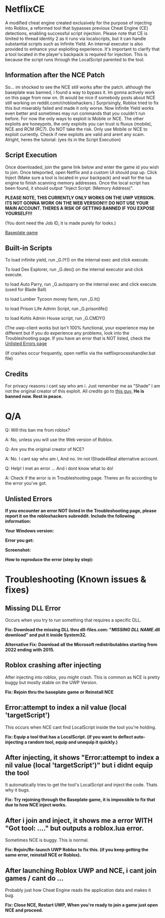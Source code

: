 # NetflixCE

A modified cheat engine created exclusively for the purpose of injecting into Roblox, a reformed tool that bypasses previous Cheat Engine (CE) detections, enabling successful script injection. Please note that CE is limited to thread identity 2 as it runs via localscripts, but it can handle substantial scripts such as Infinite Yield. An internal executor is also provided to enhance your exploiting experience. It's important to clarify that a tool located in the player's backpack is required for injection. This is because the script runs through the LocalScript parented to the tool.

## Information after the NCE Patch

So... im shocked to see the NCE still works after the patch. although the baseplate was banned, i found a way to bypass it.
Im gonna actively work on this page from now on. (It would be nice if somebody posts about NCE still working on reddit.com/r/robloxhackers.)
Surprisingly, Roblox tried to fix this but miserably failed and made it only worse. Now Infinite Yield works even better and sometimes may run commands that you couldn't run before.
For now the only ways to exploit is Mobile or NCE. The other exploits are honeypots, the only exploits you can trust is fluxus (mobile), NCE and RCM (RC7).
Do NOT take the risk. Only use Mobile or NCE to exploit currently. Check if new exploits are valid and arent any scam.
Alright, heres the tutorial: (yes its in the Script Execution)

## Script Execution

Once downloaded, join the game link below and enter the game id you wish to join. Once teleported, open Netflix and a custom UI should pop up. Click Inject (Make sure a tool is located in your backpack) and wait for the lua engine to finish scanning memory addresses. Once the local script has been found, it should output "Inject Script: (Memory Address)".

**PLEASE NOTE, THIS CURRENTLY ONLY WORKS ON THE UWP VERSION. ITS NOT GONNA WORK ON THE WEB VERSION!!!**
**DO NOT USE YOUR MAIN ACCOUNT. THERES A RISK OF GETTING BANNED IF YOU EXPOSE YOURSELF!!!**

(You dont need the Job ID, it is made purely for looks.)
 
[Baseplate game](https://www.roblox.com/games/15401559973/RC1)

## Built-in Scripts

To load infinite yield, run _G.IY() on the internal exec and click execute.

To load Dex Explorer, run _G.dex() on the internal executor and click execute.

to load Auto Parry, run _G.autoparry on the internal exec and click execute. (used for Blade Ball)

to load Lumber Tycoon money farm, run _G.lt()

to load Prison Life Admin Script, run _G.prisonlife()

to load Kohls Admin House script, run _G.CMDY()

(The uwp-client works but isn't 100% functional, your experience may be different but if you do experience any problems, look into the Troubleshooting page. If you have an error that is NOT listed, check the [Unlisted Errors page](https://github.com/IShade4Real/NetflixCE/?tab=readme-ov-file#unlisted-errors)

(If crashes occur frequently, open netflix via the netflixprocesshandler.bat file)

## Credits

For privacy reasons i cant say who am i. Just remember me as "Shade"
I am not the original creator of this exploit. All credits go to [this guy.](https://github.com/IShade4ReaI) **He is banned now. Rest in peace.**

# Q/A

Q: Will this ban me from roblox?

A: No, unless you will use the Web version of Roblox.


Q: Are you the original creator of NCE?

A: No. I cant say who am i, And no. Im not IShade4ReaI alternative account.


Q: Help! I met an error ... And i dont know what to do!

A: Check if the error is in Troubleshooting page. Theres an fix according to the error you've got.

## Unlisted Errors

**If you encounter an error NOT listed in the Troubleshooting page, please report it on the robloxhackers subreddit. Include the following information:**


**Your Windows version:**

**Error you get:**

**Screenshot:**

**How to reproduce the error (step by step):**

# Troubleshooting (Known issues & fixes)

## Missing DLL Error

Occurs when you try to run something that requires a specific DLL.

**Fix: Download the missing DLL thru dll-files.com: "*MISSING DLL NAME*.dll download" and put it inside System32.**

**Alternative Fix: Download all the Microsoft redistributables starting from 2022 ending with 2015.**

## Roblox crashing after injecting

After injecting into roblox, you might crash. This is common as NCE is pretty buggy but mostly stable on the UWP Version.

**Fix: Rejoin thru the baseplate game or Reinstall NCE**

## Error:attempt to index a nil value (local 'targetScript')

This occurs when NCE cant find LocalScript inside the tool you're holding.

**Fix: Equip a tool that has a LocalScript. (if you want to deflect auto-injecting a random tool, equip and unequip it quickly.)**

## After injecting, it shows "Error:attempt to index a nil value (local 'targetScript')" but i didnt equip the tool

It automatically tries to get the tool's LocalScript and inject the code. Thats why it bugs.

**Fix: Try rejoining through the Baseplate game, it is impossible to fix that due to how NCE inject works.**

## After i join and inject, it shows me a error WITH "Got tool: ...." but outputs a roblox.lua error.

Sometimes NCE is buggy. This is normal.

**Fix: Rejoin/Re-launch UWP Roblox to fix this. (if you keep getting the same error, reinstall NCE or Roblox).**

## After launching Roblox UWP and NCE, i cant join games / cant do ...

Probably just how Cheat Engine reads the application data and makes it bug.

**Fix: Close NCE, Restart UWP, When you're ready to join a game just open NCE and proceed.**

